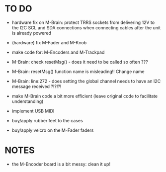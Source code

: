 # TO DO 

- hardware fix on M-Brain: protect TRRS sockets from delivering 12V to the I2C SCL and SDA connections when connecting cables after the unit is already powered

- (hardware) fix M-Fader and M-Knob

- make code for: M-Encoders and M-Trackpad

- M-Brain: check resetMsg() - does it need to be called so often ??? 

- M-Brain: resetMsg() function name is misleading!! Change name

- M-Brain: line:272 - does setting the global channel needs to have an I2C message received ?!?!?!

- make M-Brain code a bit more efficient (leave original code to facilitate understanding)

- implement USB MIDI 

- buy/apply rubber feet to the cases

- buy/apply velcro on the M-Fader faders


# NOTES

- the M-Encoder board is a bit messy: clean it up!